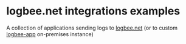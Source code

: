 # logbee.net integrations examples

A collection of applications sending logs to [logbee.net](https://kisslog.net) (or to custom [logbee-app](https://github.com/catalingavan/logBee-app) on-premises instance)
